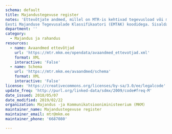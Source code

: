 ```yaml
---
schema: default
title: Majandustegevuse register
notes: 'Ettevõtjate andmed, millel on MTR-is kehtivad tegevusload või majandustegevusteated. Sisaldab lube koos kehtivusinfo ning
Eesti Majanduse Tegevusalade Klassifikaatori (EMTAK) koodidega. Sisaldab ka viidet loa detailsele andmestikule (HTML) '
department: ''
category:
  - Majandus ja rahandus
resources:
  - name: Avaandmed ettevõtjad
    url: 'https://mtr.mkm.ee/opendata/avaandmed_ettevotjad.xml'
    format: XML
    interactive: 'False'
  - name: Schema
    url: 'https://mtr.mkm.ee/avaandmed/schema'
    format: XML
    interactive: 'False'
license: 'https://creativecommons.org/licenses/by-sa/3.0/ee/legalcode'
update_freq: 'http://purl.org/linked-data/sdmx/2009/code#freq-M'
date_issued: 2018/05/07
date_modified: 2019/02/22
organization: Majandus -ja Kommunikatsiooniministeerium (MKM)
maintainer_name: Majandustegevuse register
maintainer_email: mtr@mkm.ee
maintainer_phone: '6687080'

---
```

